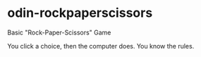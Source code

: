 # odin-rockpaperscissors

Basic "Rock-Paper-Scissors" Game

You click a choice, then the computer does.
You know the rules.